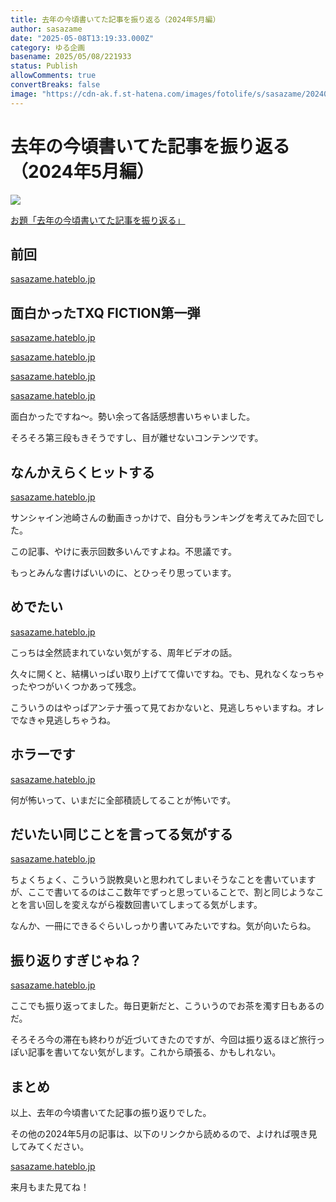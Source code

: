 ```yaml
---
title: 去年の今頃書いてた記事を振り返る（2024年5月編）
author: sasazame
date: "2025-05-08T13:19:33.000Z"
category: ゆる企画
basename: 2025/05/08/221933
status: Publish
allowComments: true
convertBreaks: false
image: "https://cdn-ak.f.st-hatena.com/images/fotolife/s/sasazame/20240628/20240628172249.png"
---
```

# 去年の今頃書いてた記事を振り返る（2024年5月編）

![](https://cdn-ak.f.st-hatena.com/images/fotolife/s/sasazame/20240628/20240628172249.png)

[お題「去年の今頃書いてた記事を振り返る」](https://blog.hatena.ne.jp/-/odai/6802340630900172145)

<!-- Extended Body -->

## 前回

[sasazame.hateblo.jp](https://sasazame.hateblo.jp/entry/2025/04/02/200019)

## 面白かったTXQ FICTION第一弾

[sasazame.hateblo.jp](https://sasazame.hateblo.jp/entry/2024/05/02/223450)

[sasazame.hateblo.jp](https://sasazame.hateblo.jp/entry/2024/05/11/184917)

[sasazame.hateblo.jp](https://sasazame.hateblo.jp/entry/2024/05/18/192719)

[sasazame.hateblo.jp](https://sasazame.hateblo.jp/entry/2024/05/25/080308)

面白かったですね～。勢い余って各話感想書いちゃいました。

そろそろ第三段もきそうですし、目が離せないコンテンツです。

## なんかえらくヒットする

[sasazame.hateblo.jp](https://sasazame.hateblo.jp/entry/2024/05/16/123413)

サンシャイン池崎さんの動画きっかけで、自分もランキングを考えてみた回でした。

この記事、やけに表示回数多いんですよね。不思議です。

もっとみんな書けばいいのに、とひっそり思っています。

## めでたい

[sasazame.hateblo.jp](https://sasazame.hateblo.jp/entry/2024/05/08/120000)

こっちは全然読まれていない気がする、周年ビデオの話。

久々に開くと、結構いっぱい取り上げてて偉いですね。でも、見れなくなっちゃったやつがいくつかあって残念。

こういうのはやっぱアンテナ張って見ておかないと、見逃しちゃいますね。オレでなきゃ見逃しちゃうね。

## ホラーです

[sasazame.hateblo.jp](https://sasazame.hateblo.jp/entry/2024/05/23/233356)

何が怖いって、いまだに全部積読してることが怖いです。

## だいたい同じことを言ってる気がする

[sasazame.hateblo.jp](https://sasazame.hateblo.jp/entry/2024/05/22/230112)

ちょくちょく、こういう説教臭いと思われてしまいそうなことを書いていますが、ここで書いてるのはここ数年でずっと思っていることで、割と同じようなことを言い回しを変えながら複数回書いてしまってる気がします。

なんか、一冊にできるぐらいしっかり書いてみたいですね。気が向いたらね。

## 振り返りすぎじゃね？

[sasazame.hateblo.jp](https://sasazame.hateblo.jp/entry/2024/05/17/222536)

ここでも振り返ってました。毎日更新だと、こういうのでお茶を濁す日もあるのだ。

そろそろ今の滞在も終わりが近づいてきたのですが、今回は振り返るほど旅行っぽい記事を書いてない気がします。これから頑張る、かもしれない。

## まとめ

以上、去年の今頃書いてた記事の振り返りでした。

その他の2024年5月の記事は、以下のリンクから読めるので、よければ覗き見してみてください。

[sasazame.hateblo.jp](https://sasazame.hateblo.jp/archive/2024/05)

来月もまた見てね！